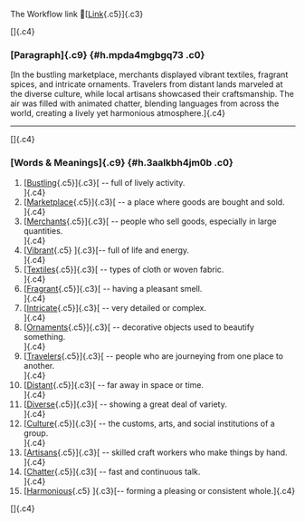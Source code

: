 The Workflow link
👏[[Link](https://www.google.com/url?q=http://www.google.com&sa=D&source=editors&ust=1758523337503853&usg=AOvVaw3HUT0ZxnZpH4C2ncQ30Ybz){.c5}]{.c3}

[]{.c4}

### [Paragraph]{.c9} {#h.mpda4mgbgq73 .c0}

[In the bustling marketplace, merchants displayed vibrant textiles,
fragrant spices, and intricate ornaments. Travelers from distant lands
marveled at the diverse culture, while local artisans showcased their
craftsmanship. The air was filled with animated chatter, blending
languages from across the world, creating a lively yet harmonious
atmosphere.]{.c4}

------------------------------------------------------------------------

[]{.c4}

### [Words & Meanings]{.c9} {#h.3aalkbh4jm0b .c0}

1.  [[Bustling](https://www.google.com/url?q=http://www.google.com&sa=D&source=editors&ust=1758523337505955&usg=AOvVaw1wqsqjX1wEpD7ES7iqgDK4){.c5}]{.c3}[ --
    full of lively activity.\
    ]{.c4}
2.  [[Marketplace](https://www.google.com/url?q=http://www.google.com&sa=D&source=editors&ust=1758523337506408&usg=AOvVaw2C8zrWJmSKyrmZnVJ3QJsX){.c5}]{.c3}[ --
    a place where goods are bought and sold.\
    ]{.c4}
3.  [[Merchants](https://www.google.com/url?q=http://www.google.com&sa=D&source=editors&ust=1758523337506867&usg=AOvVaw0V0AAxl7eHD-2SspVuS5QU){.c5}]{.c3}[ --
    people who sell goods, especially in large quantities.\
    ]{.c4}
4.  [[Vibrant](https://www.google.com/url?q=http://www.google.com&sa=D&source=editors&ust=1758523337507342&usg=AOvVaw39_FVkljzRupp9ikBAHOCL){.c5}
    ]{.c3}[-- full of life and energy.\
    ]{.c4}
5.  [[Textiles](https://www.google.com/url?q=http://www.google.com&sa=D&source=editors&ust=1758523337507705&usg=AOvVaw1OlMMsACMb-ACGM8F0kQhi){.c5}]{.c3}[ --
    types of cloth or woven fabric.\
    ]{.c4}
6.  [[Fragrant](https://www.google.com/url?q=http://www.google.com&sa=D&source=editors&ust=1758523337508086&usg=AOvVaw2J7z7U9ULgyp1Z3nIud6ei){.c5}]{.c3}[ --
    having a pleasant smell.\
    ]{.c4}
7.  [[Intricate](https://www.google.com/url?q=http://www.google.com&sa=D&source=editors&ust=1758523337508461&usg=AOvVaw3LhpIkiR4_b36zCEF5AZM0){.c5}]{.c3}[ --
    very detailed or complex.\
    ]{.c4}
8.  [[Ornaments](https://www.google.com/url?q=http://www.google.com&sa=D&source=editors&ust=1758523337508841&usg=AOvVaw0rpMC6-PMZ1IzzEZT1XudO){.c5}]{.c3}[ --
    decorative objects used to beautify something.\
    ]{.c4}
9.  [[Travelers](https://www.google.com/url?q=http://www.google.com&sa=D&source=editors&ust=1758523337509301&usg=AOvVaw0iM-9cnbcuBLM5ZtWJe0gv){.c5}]{.c3}[ --
    people who are journeying from one place to another.\
    ]{.c4}
10. [[Distant](https://www.google.com/url?q=http://www.google.com&sa=D&source=editors&ust=1758523337509790&usg=AOvVaw3V_webalbvJh7tOMgELu4Y){.c5}]{.c3}[ --
    far away in space or time.\
    ]{.c4}
11. [[Diverse](https://www.google.com/url?q=http://www.google.com&sa=D&source=editors&ust=1758523337510166&usg=AOvVaw0PQR_XQHFf4n06uDN3xz8X){.c5}]{.c3}[ --
    showing a great deal of variety.\
    ]{.c4}
12. [[Culture](https://www.google.com/url?q=http://www.google.com&sa=D&source=editors&ust=1758523337510609&usg=AOvVaw3vYzmt8CHZhugAS87PZQKC){.c5}]{.c3}[ --
    the customs, arts, and social institutions of a group.\
    ]{.c4}
13. [[Artisans](https://www.google.com/url?q=http://www.google.com&sa=D&source=editors&ust=1758523337511056&usg=AOvVaw35y3hCWNTKamizR0aBhOP7){.c5}]{.c3}[ --
    skilled craft workers who make things by hand.\
    ]{.c4}
14. [[Chatter](https://www.google.com/url?q=http://www.google.com&sa=D&source=editors&ust=1758523337511560&usg=AOvVaw3GhoAi05fVqMYxk-XgZR_D){.c5}]{.c3}[ --
    fast and continuous talk.\
    ]{.c4}
15. [[Harmonious](https://www.google.com/url?q=http://www.google.com&sa=D&source=editors&ust=1758523337511964&usg=AOvVaw2eEd8tqVismc6IRZvleI8y){.c5}
    ]{.c3}[-- forming a pleasing or consistent whole.]{.c4}

[]{.c4}
